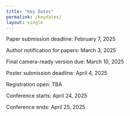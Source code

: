 ```yaml
---
title: "Key Dates"
permalink: /keydates/
layout: single
---
```


Paper submission deadline: February 7, 2025

Author notification for papers: March 3, 2025

Final camera-ready version due: March 10, 2025

Poster submission deadline: April 4, 2025

Registration open: TBA

Conference starts: April 24, 2025

Conference ends: April 25, 2025